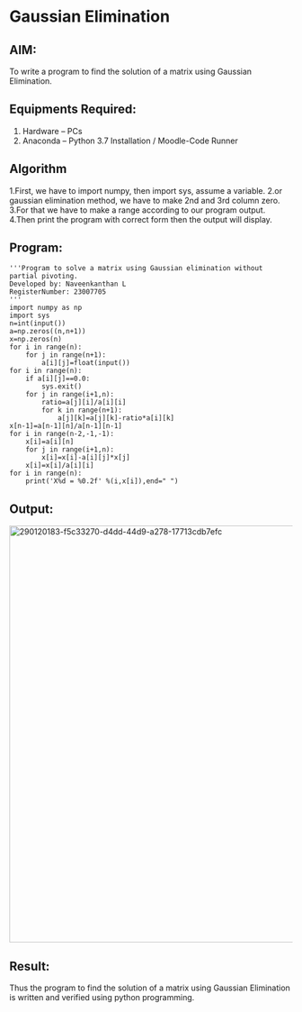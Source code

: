 # Gaussian Elimination

## AIM:
To write a program to find the solution of a matrix using Gaussian Elimination.

## Equipments Required:
1. Hardware – PCs
2. Anaconda – Python 3.7 Installation / Moodle-Code Runner

## Algorithm
1.First, we have to import numpy, then import sys, assume a variable.
2.or gaussian elimination method, we have to make 2nd and 3rd column zero.
3.For that we have to make a range according to our program output.
4.Then print the program with correct form then the output will display.
## Program:
```
'''Program to solve a matrix using Gaussian elimination without partial pivoting.
Developed by: Naveenkanthan L
RegisterNumber: 23007705
'''
import numpy as np
import sys
n=int(input())
a=np.zeros((n,n+1))
x=np.zeros(n)
for i in range(n):
    for j in range(n+1):
        a[i][j]=float(input())
for i in range(n):
    if a[i][j]==0.0:
        sys.exit()
    for j in range(i+1,n):
        ratio=a[j][i]/a[i][i]
        for k in range(n+1):
            a[j][k]=a[j][k]-ratio*a[i][k]
x[n-1]=a[n-1][n]/a[n-1][n-1]
for i in range(n-2,-1,-1):
    x[i]=a[i][n]
    for j in range(i+1,n):
        x[i]=x[i]-a[i][j]*x[j]
    x[i]=x[i]/a[i][i]
for i in range(n):
    print('X%d = %0.2f' %(i,x[i]),end=" ")
```

## Output:

<img width="740" alt="290120183-f5c33270-d4dd-44d9-a278-17713cdb7efc" src="https://github.com/Naveen1825/Gaussian/assets/138969868/e403d09c-8b17-430c-a5a3-19dee22c4103">

## Result:
Thus the program to find the solution of a matrix using Gaussian Elimination is written and verified using python programming.

